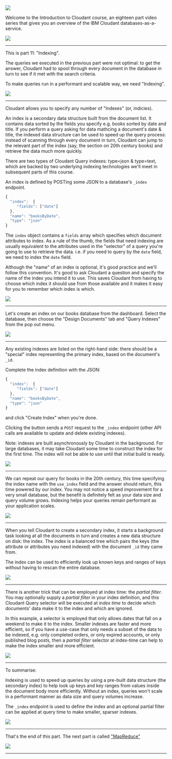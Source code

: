 ![](slides/Slide0.png)

Welcome to the Introduction to Cloudant course, an eighteen part video series that gives you an overview of the IBM Cloudant databases-as-a-service.

![](slides/Slide1.png)

---

This is part 11: "Indexing".

The queries we executed in the previous part were not optimal: to get the answer, Cloudant had to spool through every document in the database in turn to see if it met with the search criteria.

To make queries run in a performant and scalable way, we need "Indexing".

![](slides/Slide81.png)

---

Cloudant allows you to specify any number of "Indexes" (or, indicies). 

An index is a secondary data structure built from the document list. It contains data sorted by the fields you specify e.g. books sorted by date and title. If you perform a query asking for data mathcing a document's date & title, the indexed data structure can be used to speed up the query process: instead of scanning through every document in turn, Cloudant can jump to the relevant part of the index (say, the section on 20th century books) and retrieve the data much more quickly.

There are two types of Cloudant Query indexes: type=json & type=text, which are backed by two underlying indexing technologies we'll meet in subsequent parts of this course.

An index is defined by POSTing some JSON to a database's `_index` endpoint. 

```js
{ 
  "index":  {
     "fields": ["date"]
  },
  "name": "booksByDate",
  "type": "json"
}
```

The `index` object contains a `fields` array which specifies which document attributes to index. As a rule of the thumb, the fields that need indexing are usually equivalent to the attributes used in the "selector" of a query you're going to use to retrieve the data. i.e. if you need to query by the `date` field, we need to index the `date` field.

Although the "name" of an index is optional, it's good practice and we'll follow this convention. It's good to ask Cloudant a question and specify the name of the index you intend it to use. This saves Cloudant from having to choose which index it should use from those available and it makes it easy for you to remember which index is which.

![](slides/Slide82.png)

---

Let's create an index on our books database from the dashboard. Select the database, then choose the "Design Documents" tab and "Query Indexes" from the pop out menu.

![](slides/Slide83.png)

---

Any existing indexes are listed on the right-hand side: there should be a "special" index representing the primary index, based on the document's `_id`. 

Complete the index definition with the JSON:

```js
{ 
  "index":  {
     "fields": ["date"]
  },
  "name": "booksByDate",
  "type": "json"
}
```

and click "Create Index" when you're done.

Clicking the button sends a `POST` request to the `_index` endpoint (other API calls are available to update and delete existing indexes).

Note: indexes are built asynchronously by Cloudant in the background. For large databases, it may take Cloudant some time to construct the index for the first time. The index will not be able to use until that initial build is ready.

![](slides/Slide84.png)

---

We can repeat our query for books in the 20th century, this time specifying the index name with the `use_index` field and the answer should return, this time powered by our index. You may not notice a speed improvement for a very small database, but the benefit is definitely felt as your data size and query volume grows. Indexing helps your queries remain performant as your application scales.

![](slides/Slide85.png)

---

When you tell Cloudant to create a secondary index, it starts a background task looking at all the documents in turn and creates a new data structure on disk: the index. The index is a balanced tree which pairs the keys (the attribute or attributes you need indexed) with the document `_id` they came from.

The index can be used to efficiently look up known keys and ranges of keys without having to rescan the entire database.

![](slides/Slide86.png)

---

There is another trick that can be employed at index time: the _partial filter_. You may optionally supply a _partial filter_ in your index definition, and this Cloudant Query selector will be executed at _index time_ to decide which documents' data make it to the index and which are ignored. 

In this example, a selector is employed that only allows dates that fall on a weekend to make it to the index. Smaller indexes are faster and more efficient, so if you have a use-case that only needs a subset of the data to be indexed, e.g. only completed orders, or only expired accounts, or only published blog posts, then a _partial filter_ selector at index-time can help to make the index smaller and more efficient.

![](slides/Slide87.png)

---

To summarise:

Indexing is used to speed up queries by using a pre-built data structure (the secondary index) to help look up keys and key ranges from values inside the document body more efficiently. Without an index, queries won't scale in a performant manner as data size and query volumes increase.

The `_index` endpoint is used to define the index and an optional partial filter can be applied at query time to make smaller, sparser indexes.

![](slides/Slide88.png)

---

That's the end of this part. The next part is called ["MapReduce"](./Part&#32;12&#32;-&#32;MapReduce.md)
 
![](slides/Slide0.png)

---